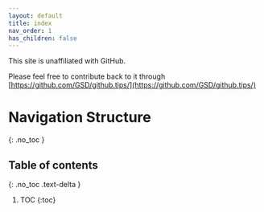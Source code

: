 ```yaml
---
layout: default
title: index
nav_order: 1
has_children: false
---
```


This site is unaffiliated with GitHub.

Please feel free to contribute back to it through [https://github.com/GSD/github.tips/](https://github.com/GSD/github.tips/)

# Navigation Structure
{: .no_toc }

## Table of contents
{: .no_toc .text-delta }

1. TOC
{:toc}

